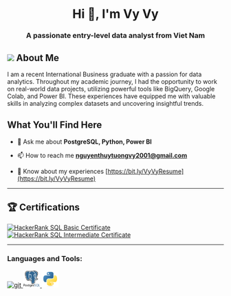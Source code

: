 <h1 align="center">Hi 👋, I'm Vy Vy</h1>
<h3 align="center">A passionate entry-level data analyst from Viet Nam</h3>

## <img src="https://github.com/TheDudeThatCode/TheDudeThatCode/blob/master/Assets/Developer.gif" width="45" /> About Me

I am a recent International Business graduate with a passion for data analytics. Throughout my academic journey, I had the opportunity to work on real-world data projects, utilizing powerful tools like BigQuery, Google Colab, and Power BI. These experiences have equipped me with valuable skills in analyzing complex datasets and uncovering insightful trends.

## What You'll Find Here

- 💬 Ask me about **PostgreSQL, Python, Power BI**

- 📫 How to reach me **nguyenthuytuongvy2001@gmail.com**

- 📄 Know about my experiences [https://bit.ly/VyVyResume](https://bit.ly/VyVyResume)

---

## 🏆 Certifications

<p align="left">
    <a href="https://www.hackerrank.com/certificates/0a6f623e64d0" target="_blank" rel="noreferrer">
      <img src="https://media.licdn.com/dms/image/sync/v2/C5627AQEVdoPmDnfKFw/articleshare-shrink_800/articleshare-shrink_800/0/1711122104028?e=2147483647&v=beta&t=G73EwvrqnRgEo3rffLp9Rh4rwvKmmSWdSkWMlMczm1s" alt="HackerRank SQL Basic Certificate" width="105" height="70"/>
    </a>
  </div style="margin-right: 40px;">
    <a href="https://www.hackerrank.com/certificates/7db2ca778a2c" target="_blank" rel="noreferrer">
      <img src="https://media.licdn.com/dms/image/sync/v2/D4D27AQFttgsi8ZTADw/articleshare-shrink_800/articleshare-shrink_800/0/1712091598548?e=2147483647&v=beta&t=Psbug01-LFex6UQ2ccT2H8pnGbKoMr7jOs_59QKLKFM" alt="HackerRank SQL Intermediate Certificate" width="105" height="70"/>
    </a>
  </div>
</p>

---

<h3 align="left">Languages and Tools:</h3>
<p align="left">
  <a href="https://git-scm.com/" target="_blank" rel="noreferrer">
    <img src="https://www.vectorlogo.zone/logos/git-scm/git-scm-icon.svg" alt="git" width="40" height="40"/>
  </a>
  <a href="https://www.postgresql.org" target="_blank" rel="noreferrer">
    <img src="https://raw.githubusercontent.com/devicons/devicon/master/icons/postgresql/postgresql-original-wordmark.svg" alt="postgresql" width="40" height="40"/>
  </a>
  <a href="https://www.python.org" target="_blank" rel="noreferrer">
    <img src="https://raw.githubusercontent.com/devicons/devicon/master/icons/python/python-original.svg" alt="python" width="40" height="40"/>
  </a>
</p>


